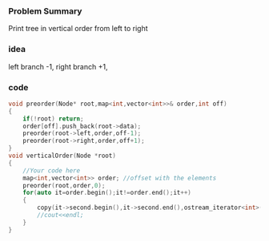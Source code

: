 ### Problem Summary
Print tree in vertical order from left to right

### idea
left branch -1, right branch +1, 

### code
```cpp
void preorder(Node* root,map<int,vector<int>>& order,int off)
{
    if(!root) return;
    order[off].push_back(root->data);
    preorder(root->left,order,off-1);
    preorder(root->right,order,off+1);
}
void verticalOrder(Node *root)
{
    //Your code here
    map<int,vector<int>> order; //offset with the elements
    preorder(root,order,0);
    for(auto it=order.begin();it!=order.end();it++)
    {
        copy(it->second.begin(),it->second.end(),ostream_iterator<int>(cout," "));
        //cout<<endl;
    }
}
```
